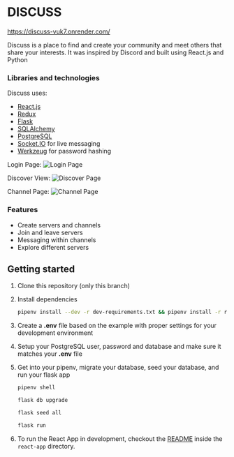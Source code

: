 # DISCUSS
https://discuss-vuk7.onrender.com/

Discuss is a place to find and create your community and meet others that share your interests. 
It was inspired by Discord and built using React.js and Python

### Libraries and technologies
Discuss uses:

* [React.js](https://reactjs.org/)
* [Redux](https://redux.js.org/)
* [Flask](https://flask.palletsprojects.com/en/2.0.x/)
* [SQLAlchemy](https://www.sqlalchemy.org/)
* [PostgreSQL](https://www.postgresql.org/)
* [Socket.IO](https://socket.io/) for live messaging
* [Werkzeug](https://werkzeug.palletsprojects.com/en/2.0.x/) for password hashing

Login Page:
![Login Page](https://imgur.com/1W0E5GS.png)

Discover View:
![Discover Page](https://imgur.com/cq5bqzJ.png)

Channel Page:
![Channel Page](https://res.cloudinary.com/dt8q1ngxj/image/upload/v1638724470/Discuss/discussMessage_ryo6kf.png)

### Features
* Create servers and channels
* Join and leave servers
* Messaging within channels
* Explore different servers

## Getting started

1. Clone this repository (only this branch)
2. Install dependencies

      ```bash
      pipenv install --dev -r dev-requirements.txt && pipenv install -r requirements.txt
      ```

3. Create a **.env** file based on the example with proper settings for your
   development environment
4. Setup your PostgreSQL user, password and database and make sure it matches your **.env** file

5. Get into your pipenv, migrate your database, seed your database, and run your flask app

   ```bash
   pipenv shell
   ```

   ```bash
   flask db upgrade
   ```

   ```bash
   flask seed all
   ```

   ```bash
   flask run
   ```

6. To run the React App in development, checkout the [README](./react-app/README.md) inside the `react-app` directory.
